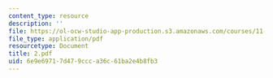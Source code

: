 ```yaml
---
content_type: resource
description: ''
file: https://ol-ocw-studio-app-production.s3.amazonaws.com/courses/11-947-imaging-the-city-the-place-of-media-in-city-design-and-development-fall-1998/6e9e69717d479ccca36c61ba2e4b8fb3_2.pdf
file_type: application/pdf
resourcetype: Document
title: 2.pdf
uid: 6e9e6971-7d47-9ccc-a36c-61ba2e4b8fb3
---
```

